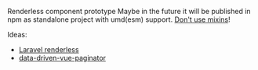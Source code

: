 Renderless component prototype
Maybe in the future it will be published in npm as standalone project with umd(esm) support.
[Don't use mixins](https://gitlab.com/gitlab-org/frontend/rfcs/-/issues/32)!

Ideas:
- [Laravel renderless](https://github.com/gilbitron/laravel-vue-pagination/blob/master/src/RenderlessPagination.vue)
- [data-driven-vue-paginator](https://github.com/Obapelumi/Vue-Data-Driven-Pagination)